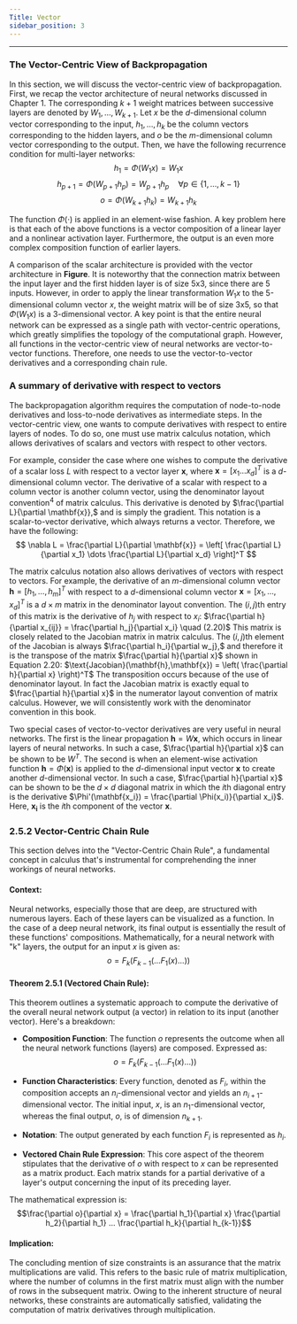 ```yaml
---
Title: Vector
sidebar_position: 3
---
```

---
### The Vector-Centric View of Backpropagation

In this section, we will discuss the vector-centric view of backpropagation. First, we recap the vector architecture of neural networks discussed in Chapter 1. The corresponding $k + 1$ weight matrices between successive layers are denoted by $W_1, \dots, W_{k+1}$. Let $x$ be the $d$-dimensional column vector corresponding to the input, $h_1, \dots, h_k$ be the column vectors corresponding to the hidden layers, and $o$ be the $m$-dimensional column vector corresponding to the output. Then, we have the following recurrence condition for multi-layer networks:
$$h_1 = \Phi(W_1x) = W_1x$$
$$h_{p+1} = \Phi(W_{p+1}h_p) = W_{p+1}h_p \quad \forall p \in \{1,\dots,k-1\}$$
$$o = \Phi(W_{k+1}h_k) = W_{k+1}h_k$$

The function $\Phi(\cdot)$ is applied in an element-wise fashion. A key problem here is that each of the above functions is a vector composition of a linear layer and a nonlinear activation layer. Furthermore, the output is an even more complex composition function of earlier layers.

A comparison of the scalar architecture is provided with the vector architecture in **Figure**. It is noteworthy that the connection matrix between the input layer and the first hidden layer is of size 5x3, since there are 5 inputs. However, in order to apply the linear transformation $W_1x$ to the 5-dimensional column vector $x$, the weight matrix will be of size 3x5, so that $\Phi(W_1x)$ is a 3-dimensional vector. A key point is that the entire neural network can be expressed as a single path with vector-centric operations, which greatly simplifies the topology of the computational graph. However, all functions in the vector-centric view of neural networks are vector-to-vector functions. Therefore, one needs to use the vector-to-vector derivatives and a corresponding chain rule. 

### A summary of derivative with respect to vectors

The backpropagation algorithm requires the computation of node-to-node derivatives and loss-to-node derivatives as intermediate steps. In the vector-centric view, one wants to compute derivatives with respect to entire layers of nodes. To do so, one must use matrix calculus notation, which allows derivatives of scalars and vectors with respect to other vectors.

For example, consider the case where one wishes to compute the derivative of a scalar loss $L$ with respect to a vector layer $\mathbf{x}$, where $\mathbf{x} = [x_1 \dots x_d]^T$ is a $d$-dimensional column vector. The derivative of a scalar with respect to a column vector is another column vector, using the denominator layout convention$^4$ of matrix calculus. This derivative is denoted by
$\frac{\partial L}{\partial \mathbf{x}},$
and is simply the gradient. This notation is a scalar-to-vector derivative, which always returns a vector. Therefore, we have the following:
$$
\nabla L = \frac{\partial L}{\partial \mathbf{x}} = \left[ \frac{\partial L}{\partial x_1} \dots \frac{\partial L}{\partial x_d} \right]^T
$$

The matrix calculus notation also allows derivatives of vectors with respect to vectors. For example, the derivative of an $m$-dimensional column vector $\mathbf{h} = [h_1,\dots,h_m]^T$ with respect to a $d$-dimensional column vector $\mathbf{x} = [x_1,\dots,x_d]^T$ is a $d \times m$ matrix in the denominator layout convention. The $(i,j)$th entry of this matrix is the derivative of $h_j$ with respect to $x_i$:
$\frac{\partial h}{\partial x_{ij}} = \frac{\partial h_j}{\partial x_i} \quad (2.20)$
This matrix is closely related to the Jacobian matrix in matrix calculus. The $(i,j)$th element of the Jacobian is always 
$\frac{\partial h_i}{\partial w_j},$
and therefore it is the transpose of the matrix $\frac{\partial h}{\partial x}$ shown in Equation $2.20$:
$\text{Jacobian}(\mathbf{h},\mathbf{x}) = \left( \frac{\partial h}{\partial x} \right)^T$
The transposition occurs because of the use of denominator layout. In fact the Jacobian matrix is exactly equal to $\frac{\partial h}{\partial x}$ in the numerator layout convention of matrix calculus. However, we will consistently work with the denominator convention in this book.

Two special cases of vector-to-vector derivatives are very useful in neural networks. The first is the linear propagation $\mathbf{h} = W\mathbf{x}$, which occurs in linear layers of neural networks. In such a case, $\frac{\partial h}{\partial x}$ can be shown to be $W^T$. The second is when an element-wise activation function $\mathbf{h} = \Phi(\mathbf{x})$ is applied to the $d$-dimensional input vector $\mathbf{x}$ to create another $d$-dimensional vector. In such a case, $\frac{\partial h}{\partial x}$ can be shown to be the $d \times d$ diagonal matrix in which the $i$th diagonal entry is the derivative $\Phi'(\mathbf{x_i}) = \frac{\partial \Phi(x_i)}{\partial x_i}$. Here, $\mathbf{x_i}$ is the $i$th component of the vector $\mathbf{x}$.

### 2.5.2 Vector-Centric Chain Rule

This section delves into the "Vector-Centric Chain Rule", a fundamental concept in calculus that's instrumental for comprehending the inner workings of neural networks.

#### Context:

Neural networks, especially those that are deep, are structured with numerous layers. Each of these layers can be visualized as a function. In the case of a deep neural network, its final output is essentially the result of these functions' compositions. Mathematically, for a neural network with "k" layers, the output for an input $x$ is given as:
$$o = F_k(F_{k-1}(...F_1(x)...))$$

#### Theorem 2.5.1 (Vectored Chain Rule):

This theorem outlines a systematic approach to compute the derivative of the overall neural network output (a vector) in relation to its input (another vector). Here's a breakdown:

- **Composition Function**: The function $o$ represents the outcome when all the neural network functions (layers) are composed. Expressed as:
$$o = F_k(F_{k-1}(...F_1(x)...))$$

- **Function Characteristics**: Every function, denoted as $F_i$, within the composition accepts an $n_i$-dimensional vector and yields an $n_{i+1}$-dimensional vector. The initial input, $x$, is an $n_1$-dimensional vector, whereas the final output, $o$, is of dimension $n_{k+1}$.

- **Notation**: The output generated by each function $F_i$ is represented as $h_i$.

- **Vectored Chain Rule Expression**: This core aspect of the theorem stipulates that the derivative of $o$ with respect to $x$ can be represented as a matrix product. Each matrix stands for a partial derivative of a layer's output concerning the input of its preceding layer.

The mathematical expression is:
$$\frac{\partial o}{\partial x} = \frac{\partial h_1}{\partial x} \frac{\partial h_2}{\partial h_1} ... \frac{\partial h_k}{\partial h_{k-1}}$$

#### Implication:

The concluding mention of size constraints is an assurance that the matrix multiplications are valid. This refers to the basic rule of matrix multiplication, where the number of columns in the first matrix must align with the number of rows in the subsequent matrix. Owing to the inherent structure of neural networks, these constraints are automatically satisfied, validating the computation of matrix derivatives through multiplication.

